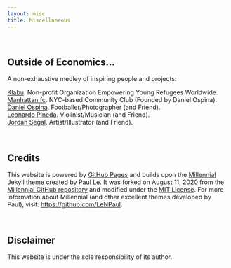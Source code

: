 ```yaml
---
layout: misc
title: Miscellaneous
---
```


<br>

## Outside of Economics...

A non-exhaustive medley of inspiring people and projects:

<a href="https://klabu.org/" target="_blank" rel="noopener noreferrer">Klabu</a>. Non-profit Organization Empowering Young Refugees Worldwide.  
<a href="http://mnhttnfc.com/" target="_blank" rel="noopener noreferrer">Manhattan fc</a>. NYC-based Community Club (Founded by Daniel Ospina).  
<a href="https://www.dannyospina.com/" target="_blank" rel="noopener noreferrer">Daniel Ospina</a>. Footballer/Photographer (and Friend).  
<a href="http://leonardopinedag.com/index.php" target="_blank" rel="noopener noreferrer">Leonardo Pineda</a>. Violinist/Musician (and Friend).  
<a href="https://www.jmsegal.com/" target="_blank" rel="noopener noreferrer">Jordan Segal</a>. Artist/Illustrator (and Friend).

<br>

## Credits

This website is powered by 
<a href="https://pages.github.com/" target="_blank" rel="noopener noreferrer">GitHub Pages</a>
and builds upon the
<a href="https://lenpaul.github.io/Millennial/" target="_blank" rel="noopener noreferrer">Millennial</a>
Jekyll theme created by 
<a href="https://www.lenpaul.com/" target="_blank" rel="noopener noreferrer">Paul Le</a>.
It was forked on August 11, 2020 from the
<a href="https://github.com/LeNPaul/Millennial" target="_blank" rel="noopener noreferrer">Millennial GitHub repository</a>
and modified under the 
<a href="https://github.com/LeNPaul/Millennial/blob/gh-pages/LICENSE.md">MIT License</a>. 
For more information about Millennial (and other excellent themes developed by Paul), visit: 
<a href="https://github.com/LeNPaul" target="_blank" rel="noopener noreferrer">https://github.com/LeNPaul</a>.

<br>

## Disclaimer

This website is under the sole responsibility of its author.
